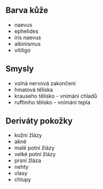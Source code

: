## Barva kůže

- naevus
- ephelides
- iris naevus
- albinismus
- vitiligo

## Smysly

- volná nervová zakončení
- hmatová tělíska
- krauseho tělísko - vnímání chladů
- ruffiniho tělísko - vnímání tepla

## Deriváty pokožky

- kožní žlázy
- akné
- malé potní žlázy
- velké potní žlázy
- prsní žláza
- nehty
- vlasy
- chlupy
